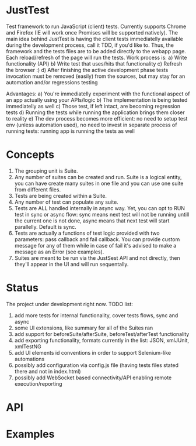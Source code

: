 JustTest
========

Test framework to run JavaScript (client) tests. Currently supports Chrome and Firefox (IE will work once Promises will be supported natively).
The main idea behind JustTest is having the client tests immediatelly available during the development process, call it TDD, if you'd like to.
Thus, the framework and the tests files are to be added directly to the webapp page. Each reload/refresh of the page will run the tests.
Work process is:
	a)	Write functionality (API)
	b)	Write test that uses/hits that functionality
	c)	Refresh the browser :)
	d)	After finishing the active development phase tests invocation must be removed (easily) from the sources, but may stay for an automation and/or regressions testing

Advantages:
	a)	You're immediatelly experiment with the functional aspect of an app actually using your APIs/logic
	b)	The implementation is being tested immediatelly as well
	c)	Those test, if left intact, are becoming regression tests
	d)	Running the tests while running the application brings them closer to reality
	e)	The dev process becomes more efficient: no need to setup test env (unless automation used), no need to invest in separate process of running tests: running app is running the tests as well

Concepts
========

1) The grouping unit is Suite.
2) Any number of suites can be created and run. Suite is a logical entity, you can have create many suites in one file and you can use one suite from different files.
3) Tests are being created within a Suite.
4) Any number of test can populate any suite.
5) Tests are ALL handled internally in async way. Yet, you can opt to RUN test in sync or async flow: sync means next test will not be running untill the current one is not done, async means that next test will start parallelly. Default is sync.
6) Tests are actually a functions of test logic provided with two parameters: pass callback and fail callback. You can provide custom message for any of them while in case of fail it's advised to make a message as an Error (see examples).
7) Suites are meant to be run via the JustSest API and not directly, then they'll appear in the UI and will run sequentally.

Status
======

The project under development right now. TODO list:
1) add more tests for internal functionality, cover tests flows, sync and async
2) some UI extensions, like summary for all of the Suites ran
3) add support for beforeSuite/afterSuite, beforeTest/afterTest functionality
4) add exporting functionality, formats currently in the list: JSON, xmlJUnit, xmlTestNG
5) add UI elements id conventions in order to support Selenium-like automations
6) possibly add configuration via config.js file (having tests files stated there and not in index.html)
7) possibly add WebSocket based connectivity/API enabling remote execution/reporting

API
===

Examples
========
